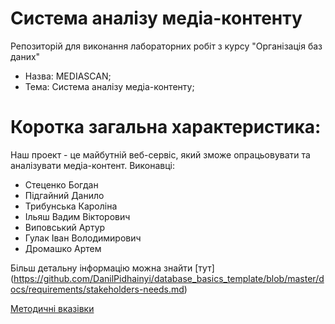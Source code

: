 # Система аналізу медіа-контенту

Репозиторій для виконання лабораторних робіт з курсу "Організація баз даних"

- Назва: MEDIASCAN;
- Тема: Система аналізу медіа-контенту;

# Коротка загальна характеристика:
Наш проект - це майбутній веб-сервіс, який зможе опрацьовувати та аналізувати медіа-контент.
Виконавці:
- Стеценко Богдан
- Підгайний Данило
- Трибунська Кароліна
- Ільяш Вадим Вікторович
- Виповський Артур
- Гулак Іван Володимирович
- Дромашко Артем 

Більш детальну інформацію можна знайти [тут] (https://github.com/DanilPidhainyi/database_basics_template/blob/master/docs/requirements/stakeholders-needs.md) 

[Методичні вказівки](./guidelines/guidelines.md)


